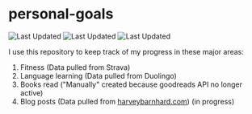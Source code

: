 # personal-goals
![Last Updated](https://img.shields.io/date/1613957820?color=FC4C02&label=Fitness%20Updated&logo=strava)
![Last Updated](https://img.shields.io/date/1613957820?color=7ac70c&label=Language%20Updated&logo=duolingo)
![Last Updated](https://img.shields.io/date/1613957820?color=e9e5cd&label=Books%20Updated&logo=goodreads)

I use this repository to keep track of my progress in these major areas:

1. Fitness (Data pulled from Strava)
2. Language learning (Data pulled from Duolingo)
3. Books read ("Manually" created because goodreads API no longer active)
4. Blog posts (Data pulled from [harveybarnhard.com](https://harveybarnhard.com)) (in progress)
